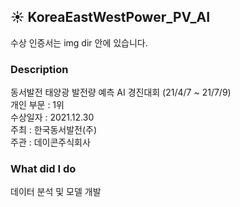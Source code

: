 ## ☀️ KoreaEastWestPower_PV_AI

수상 인증서는 img dir 안에 있습니다.

### Description

동서발전 태양광 발전량 예측 AI 경진대회 (21/4/7 ~ 21/7/9)<br/>
개인 부문 : 1위<br/>
수상일자 : 2021.12.30 <br/>
주최 : 한국동서발전(주)<br/>
주관 : 데이콘주식회사<br/>

### What did I do

데이터 분석 및 모델 개발 

